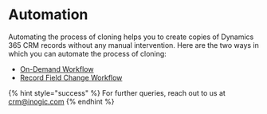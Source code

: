 # Automation

Automating the process of cloning helps you to create copies of Dynamics 365 CRM records without any manual intervention.  Here are the two ways in which you can automate the process of cloning:

* [On-Demand Workflow](https://docs.inogic.com/click2clone/configuration/automation/run-workflow-on-demand)
* [Record Field Change Workflow](https://docs.inogic.com/click2clone/configuration/automation/run-workflow-automatically)

{% hint style="success" %}
For further queries, reach out to us at [crm@inogic.com](mailto:crm@inogic.com)
{% endhint %}

